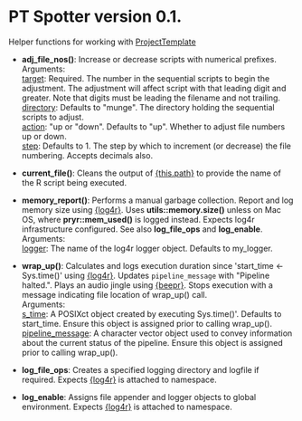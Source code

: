 # PT Spotter version 0.1.

Helper functions for working with [ProjectTemplate](http://projecttemplate.net/)


* **adj_file_nos()**: Increase or decrease scripts with numerical prefixes.  
Arguments:  
<u>target</u>: Required. The number in the sequential scripts to begin the
adjustment. The adjustment will affect script with that leading digit and
greater. Note that digits must be leading the filename and not trailing.  
<u>directory</u>: Defaults to "munge". The directory holding the sequential
scripts to adjust.  
<u>action</u>: "up or "down". Defaults to "up". Whether to adjust file numbers
up or down.  
<u>step</u>: Defaults to 1. The step by which to increment (or decrease) the
file numbering. Accepts decimals also.  

* **current_file()**: Cleans the output of [{this.path}](https://CRAN.R-project.org/package=this.path)
to provide the name of the R script being executed.

* **memory_report()**: Performs a manual garbage collection. Report and log
memory size using [{log4r}](https://cran.r-project.org/package=log4r). Uses 
**utils::memory.size()** unless on Mac OS, where **pryr::mem_used()** is logged
instead. Expects log4r infrastructure configured. See also **log_file_ops** and
**log_enable**.
Arguments:  
<u>logger</u>: The name of the log4r logger object. Defaults to my_logger.

* **wrap_up()**: Calculates and logs execution duration since
'start_time <- Sys.time()' using [{log4r}](https://cran.r-project.org/package=log4r).
Updates `pipeline_message` with "Pipeline halted.". Plays an audio jingle using
[{beepr}](https://cran.r-project.org/package=beepr). Stops execution with a
message indicating file location of wrap_up() call.  
Arguments:  
<u>s_time</u>: A POSIXct object created by executing Sys.time()'. Defaults to
start_time. Ensure this object is assigned prior to calling wrap_up().  
<u>pipeline_message</u>: A character vector object used to convey information
about the current status of the pipeline. Ensure this object is assigned
prior to calling wrap_up().

* **log_file_ops**: Creates a specified logging directory and logfile if required.
Expects [{log4r}](https://cran.r-project.org/package=log4r) is attached to namespace.

* **log_enable**: Assigns file appender and logger objects to global environment.
Expects [{log4r}](https://cran.r-project.org/package=log4r) is attached to namespace.
